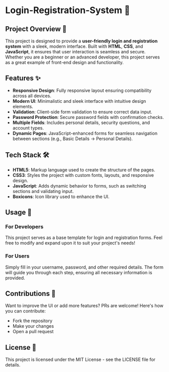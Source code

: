 # Login-Registration-System 🚀

## Project Overview 📄

This project is designed to provide a **user-friendly login and registration system** with a sleek, modern interface. Built with **HTML**, **CSS**, and **JavaScript**, it ensures that user interaction is seamless and secure. Whether you are a beginner or an advanced developer, this project serves as a great example of front-end design and functionality.

## Features ✨

- **Responsive Design**: Fully responsive layout ensuring compatibility across all devices.
- **Modern UI**: Minimalistic and sleek interface with intuitive design elements.
- **Validation**: Client-side form validation to ensure correct data input.
- **Password Protection**: Secure password fields with confirmation checks.
- **Multiple Fields**: Includes personal details, security questions, and account types.
- **Dynamic Pages**: JavaScript-enhanced forms for seamless navigation between sections (e.g., Basic Details → Personal Details).

## Tech Stack 🛠️

- **HTML5**: Markup language used to create the structure of the pages.
- **CSS3**: Styles the project with custom fonts, layouts, and responsive design.
- **JavaScript**: Adds dynamic behavior to forms, such as switching sections and validating input.
- **Boxicons**: Icon library used to enhance the UI.
## Usage 🔧
### For Developers
This project serves as a base template for login and registration forms. Feel free to modify and expand upon it to suit your project's needs!

### For Users
Simply fill in your username, password, and other required details. The form will guide you through each step, ensuring all necessary information is provided.
## Contributions 🤝
Want to improve the UI or add more features? PRs are welcome! Here's how you can contribute:
- Fork the repository
- Make your changes
- Open a pull request

## License 📜
This project is licensed under the MIT License - see the LICENSE file for details.






